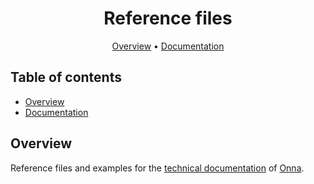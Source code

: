 <!-- Here build and CI badges -->

<div align="center">

# Reference files

[Overview](#overview)
•
[Documentation](https://developers.onna.com)

</div>

<!-- TABLE OF CONTENTS -->
## Table of contents

- [Overview](#overview)
- [Documentation](https://developers.onna.com)

## Overview

Reference files and examples for the [technical documentation](https://developers.onna.com) of [Onna](https://onna.com "Link to onna.com").
